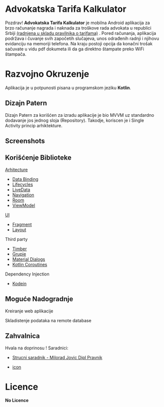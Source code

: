 ﻿# Advokatska Tarifa Kalkulator

Pozdrav! **Advokatska Tarifa Kalkulator** je mobilna Android aplikacija za brzo računanje nagrada i naknada za troškove rada advokata u republici Srbiji [(radnjena u skladu pravilnika o tarifama)](https://www.paragraf.rs/propisi/tarifa_o_nagradama_i_naknadama_troskova_za_rad_advokata.html) . Pored računanja, aplikacija podržava i čuvanje svih započetih slučajeva, unos odrađenih radnji i njihovu evidanciju na memoriji telefona. Na kraju postoji opcija da konačni trošak sačuvate u vidu pdf dokumeta ili da ga direktno štampate preko WiFi štampača.


# Razvojno Okruzenje

 Aplikacija je u potpunosti pisana u programskom jeziku **Kotlin**.

## Dizajn Patern

Dizajn Patern za korišćen za izradu aplikacije je bio MVVM uz standardno dodavanje jos jednog sloja (Repository). Takodje, koriscen je i Single Activity princip arhiktekture.

## Screenshots



## Korišćenje Biblioteke

[Arhitecture](https://developer.android.com/topic/libraries/architecture)
 -  [Data Binding](https://developer.android.com/topic/libraries/data-binding/)
 - [Lifecycles](https://developer.android.com/topic/libraries/architecture/lifecycle)
 - [LiveData](https://developer.android.com/topic/libraries/architecture/livedata)
 - [Navigation](https://developer.android.com/guide/navigation/)
 - [Room](https://developer.android.com/topic/libraries/architecture/room)
 - [ViewModel](https://developer.android.com/topic/libraries/architecture/viewmodel)

[UI](https://developer.android.com/guide/topics/ui)

 - [Fragment](https://developer.android.com/guide/components/fragments)
 - [Layout](https://developer.android.com/guide/topics/ui/declaring-layout)

Third party

 - [Timber](https://github.com/JakeWharton/timber)
 - [Grupie](https://github.com/lisawray/groupie)
 - [Material Dialogs](https://github.com/afollestad/material-dialogs)
 - [Kotlin Coroutines](https://kotlinlang.org/docs/reference/coroutines-overview.html)

Dependency Injection

 - [Kodein](https://github.com/Kodein-Framework/Kodein-DI)

## Moguće Nadogradnje 

Kreiranje web aplikacije 

Skladistenje podataka na remote database



##  Zahvalnica

Hvala na doprinosu !
Saradnici: 

 - [Strucni saradnik  -  Milorad Jovic Dipl Pravnik](https://rs.linkedin.com/in/milorad-jovi%C4%87-966479121)

 - [icon](https://www.flaticon.com/free-icon/calculator_1750428?term=lawyer%20calculator&page=1&position=2)
 
# Licence
**No Licence**

